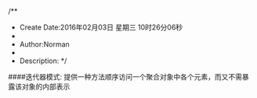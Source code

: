 /**
* Create Date:2016年02月03日 星期三 10时26分06秒
* 
* Author:Norman
* 
* Description: 
*/

####迭代器模式:
    提供一种方法顺序访问一个聚合对象中各个元素，而又不需暴露该对象的内部表示
